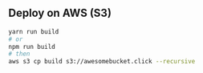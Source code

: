 ## Deploy on AWS (S3)

```bash
yarn run build
# or
npm run build
# then
aws s3 cp build s3://awesomebucket.click --recursive 
```